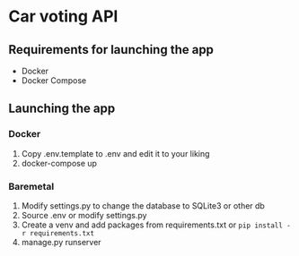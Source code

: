 # Car voting API

## Requirements for launching the app
* Docker
* Docker Compose

## Launching the app
### Docker
1. Copy .env.template to .env and edit it to your liking
1. docker-compose up

### Baremetal
1. Modify settings.py to change the database to SQLite3 or other db
1. Source .env or modify settings.py
1. Create a venv and add packages from requirements.txt or `pip install -r requirements.txt`
1. manage.py runserver
